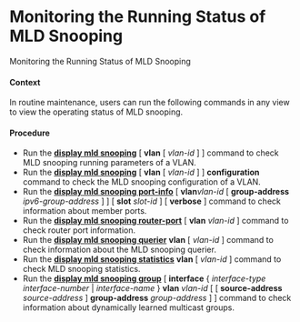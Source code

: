 Monitoring the Running Status of MLD Snooping
=============================================

Monitoring the Running Status of MLD Snooping

#### Context

In routine maintenance, users can run the following commands in any view to view the operating status of MLD snooping.


#### Procedure

* Run the [**display mld snooping**](cmdqueryname=display+mld+snooping) [ **vlan** [ *vlan-id* ] ] command to check MLD snooping running parameters of a VLAN.
* Run the [**display mld snooping**](cmdqueryname=display+mld+snooping) [ **vlan** [ *vlan-id* ] ] **configuration** command to check the MLD snooping configuration of a VLAN.
* Run the [**display mld snooping port-info**](cmdqueryname=display+mld+snooping+port-info) [ **vlan***vlan-id* [ **group-address** *ipv6-group-address* ] ] [ **slot** *slot-id* ] [ **verbose** ] command to check information about member ports.
* Run the [**display mld snooping router-port**](cmdqueryname=display+mld+snooping+router-port) [ **vlan** *vlan-id* ] command to check router port information.
* Run the [**display mld snooping querier**](cmdqueryname=display+mld+snooping+querier) **vlan** [ *vlan-id* ] command to check information about the MLD snooping querier.
* Run the [**display mld snooping statistics**](cmdqueryname=display+mld+snooping+statistics) **vlan** [ *vlan-id* ] command to check MLD snooping statistics.
* Run the [**display mld snooping group**](cmdqueryname=display+mld+snooping+group) [ **interface** { *interface-type* *interface-number* | *interface-name* } **vlan** *vlan-id* [ [ **source-address** *source-address* ] **group-address** *group-address* ] ] command to check information about dynamically learned multicast groups.